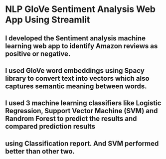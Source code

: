 # NLP GloVe Sentiment Analysis Web App Using Streamlit
## I developed the Sentiment analysis machine learning web app to identify Amazon reviews as positive or negative.
## I used GloVe word embeddings using Spacy library to convert text into vectors which also captures semantic meaning between words.
## I used 3 machine learning classifiers like Logistic Regression, Support Vector Machine (SVM) and Randrom Forest to predict the results and compared prediction results
## using Classification report. And SVM performed better than other two. 
